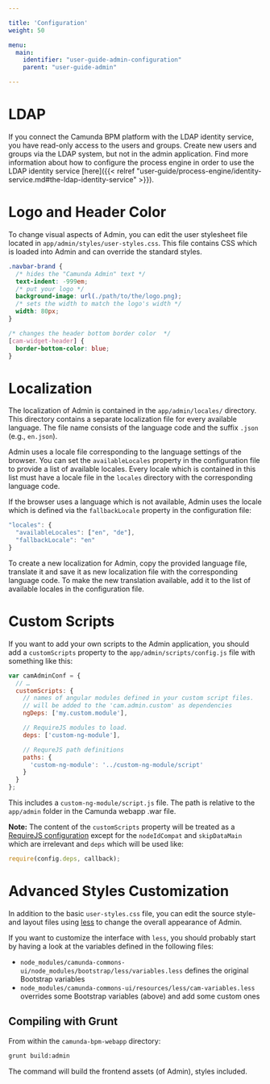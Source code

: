 ```yaml
---

title: 'Configuration'
weight: 50

menu:
  main:
    identifier: "user-guide-admin-configuration"
    parent: "user-guide-admin"

---
```



# LDAP

If you connect the Camunda BPM platform with the LDAP identity service, you have read-only access to the users and groups. Create new users and groups via the LDAP system, but not in the admin application. Find more information about how to configure the process engine in order to use the LDAP identity service [here]({{< relref "user-guide/process-engine/identity-service.md#the-ldap-identity-service" >}}).


# Logo and Header Color

To change visual aspects of Admin, you can edit the user stylesheet file located in
`app/admin/styles/user-styles.css`. This file contains CSS which is loaded into Admin
and can override the standard styles.

```css
.navbar-brand {
  /* hides the "Camunda Admin" text */
  text-indent: -999em;
  /* put your logo */
  background-image: url(./path/to/the/logo.png);
  /* sets the width to match the logo's width */
  width: 80px;
}

/* changes the header bottom border color  */
[cam-widget-header] {
  border-bottom-color: blue;
}
```

# Localization

The localization of Admin is contained in the `app/admin/locales/` directory. This
directory contains a separate localization file for every available language. The file name
consists of the language code and the suffix `.json` (e.g., `en.json`).

Admin uses a locale file corresponding to the language settings of the browser. You can
set the `availableLocales` property in the configuration file to provide a list of available
locales. Every locale which is contained in this list must have a locale file in the `locales`
directory with the corresponding language code.

If the browser uses a language which is not available, Admin uses the locale which is
defined via the `fallbackLocale` property in the configuration file:

```javascript
"locales": {
  "availableLocales": ["en", "de"],
  "fallbackLocale": "en"
}
```

To create a new localization for Admin, copy the provided language file, translate it and
save it as new localization file with the corresponding language code. To make the new translation
available, add it to the list of available locales in the configuration file.

# Custom Scripts

If you want to add your own scripts to the Admin application, you should add a `customScripts` property to the `app/admin/scripts/config.js`
file with something like this:

```javascript
var camAdminConf = {
  // …
  customScripts: {
    // names of angular modules defined in your custom script files.
    // will be added to the 'cam.admin.custom' as dependencies
    ngDeps: ['my.custom.module'],

    // RequireJS modules to load.
    deps: ['custom-ng-module'],

    // RequreJS path definitions
    paths: {
      'custom-ng-module': '../custom-ng-module/script'
    }
  }
};
```
This includes a `custom-ng-module/script.js` file. The path is relative to the
`app/admin` folder in the Camunda webapp .war file.

**Note:** The content of the `customScripts` property will be treated as a
[RequireJS configuration](http://requirejs.org/docs/api.html#config) except for the
`nodeIdCompat` and `skipDataMain` which are irrelevant and `deps` which will be used like:

```javascript
require(config.deps, callback);
```


# Advanced Styles Customization

In addition to the basic `user-styles.css` file, you can edit the source style- and layout files
using [less](http://lesscss.org/) to change the overall appearance of Admin.

If you want to customize the interface with `less`, you should probably start by having a look
at the variables defined in the following files:

 - `node_modules/camunda-commons-ui/node_modules/bootstrap/less/variables.less`
   defines the original Bootstrap variables
 - `node_modules/camunda-commons-ui/resources/less/cam-variables.less`
   overrides some Bootstrap variables (above) and add some custom ones

## Compiling with Grunt

From within the `camunda-bpm-webapp` directory:

```sh
grunt build:admin
```

The command will build the frontend assets (of Admin), styles included.

